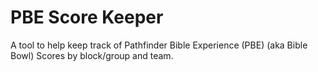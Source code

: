 # PBE Score Keeper
A tool to help keep track of Pathfinder Bible Experience (PBE) (aka Bible Bowl) Scores by block/group and team.